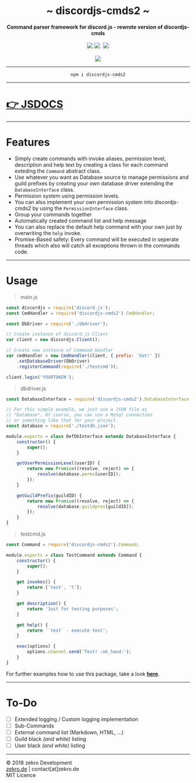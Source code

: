 <div align="center">
    <h1>~ discordjs-cmds2 ~</h1>
    <strong>Command parser framework for discord.js - rewrote version of discordjs-cmds</strong><br><br>
    <a href="https://zekro.de/docs/discordjs-cmds2"><img src="https://img.shields.io/badge/docs-jsdocs-c918cc.svg" /></a>
    <a href="https://www.npmjs.com/package/discordjs-cmds2" ><img src="https://img.shields.io/npm/v/discordjs-cmds2.svg" /></a>&nbsp;
    <a href="https://www.npmjs.com/package/discordjs-cmds2" ><img src="https://img.shields.io/npm/dt/discordjs-cmds2.svg" /></a>
<br>
<br>
<a href="https://nodei.co/npm/discordjs-cmds2/"><img src="https://nodei.co/npm/discordjs-cmds2.png?downloads=true"></a>
</div>

---

<div align="center">
    <code>npm i discordjs-cmds2</code>
</div>

---

# [👉 JSDOCS](https://zekro.de/docs/discordjs-cmds2)

---

# Features

- Simply create commands with invoke aliases, permission level, description and help text by creating a class for each command exteding the `Command` abstract class.
- Use whatever you want as Database source to manage permissions and guild prefixes by creating your own database driver extending the `DatabaseInterface` class.
- Permission system using permission levels.
- You can also implement your own permission system into discordjs-cmds2 by using the `PermissionInterface` class.
- Group your commands together
- Automatically created command list and help message
- You can also replace the default help command with your own just by overwriting the `help` invoke.
- Promise-Based safety: Every command will be executed in seperate threads which also will catch all exceptions thrown in the commands code.

---

# Usage

> main.js
```js
const discordjs = require('discord.js');
const CmdHandler = require('discordjs-cmds2').CmdHandler;

const DbDriver = require('./dbdriver');

// Create instance of discord.js Client
var client = new discordjs.Client();

// Create new instance of Command Handler
var cmdHandler = new CmdHandler(client, { prefix: 'bot!' })
    .setDatabaseDriver(DbDriver)
    .registerCommand(require('./testcmd'));

client.login('YOURTOKEN');
```

> dbdriver.js
```js
const DatabaseInterface = require('discordjs-cmds2').DatabaseInterface ;

// For this simple example, we just use a JSON file as
// "Database". Of course, you can use a MySql connection
// or something like that for your project.
const database = require('./testdb.json');

module.exports = class DefDbInterface extends DatabaseInterface {
    constructor() {
        super();
    }

    getUserPermissionLevel(userID) {
        return new Promise((resolve, reject) => {
            resolve(database.perms[userID]);
        });
    }

    getGuildPrefix(guildID) {
        return new Promise((resolve, reject) => {
            resolve(database.guildpres[guildID]);
        });
    }
}
```

> testcmd.js
```js
const Command = require('discordjs-cmds2').Command;

module.exports = class TestCommand extends Command {
    constructor() {
        super();
    }

    get invokes() {
        return ['test', 't'];
    }

    get description() {
        return 'Just for testing purposes';
    }

    get help() {
        return '`test` - execute test';
    }

    exec(options) {
        options.channel.send('Test! :ok_hand:');
    }
}
```

For further examples how to use this package, take a look [**here**](https://github.com/zekroTJA/discordjs-cmds2/tree/master/tests).

---

# To-Do

- [ ] Extended logging / Custom logging implementation
- [ ] Sub-Commands
- [ ] External command list (Markdown, HTML, ...)
- [ ] Guild black *(and white)* listing
- [ ] User black *(and white)* listing

---

© 2018 zekro Development  
[zekro.de](htttps://zekro.de) | contact[at]zekro.de  
MIT Licence